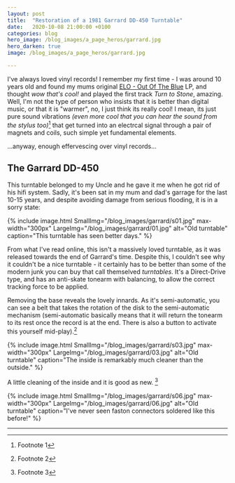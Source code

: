 ```yaml
---
layout: post
title:  "Restoration of a 1981 Garrard DD-450 Turntable"
date:   2020-10-08 21:00:00 +0100
categories: blog
hero_image: /blog_images/a_page_heros/garrard.jpg
hero_darken: true
image: /blog_images/a_page_heros/garrard.jpg

---
```


I've always loved vinyl records! I remember my first time - I was around 10 years old and found my mums original [ELO - Out Of The Blue](https://en.wikipedia.org/wiki/Out_of_the_Blue_(Electric_Light_Orchestra_album)) LP, and thought *wow that's cool!* and played the first track *Turn to Stone*, amazing. Well, I'm not the type of person who insists that it is better than digital music, or that it is "warmer", no, I just think its really cool! I mean, its just pure sound vibrations *(even more cool that you can hear the sound from the stylus too)*[^1] that get turned into an electrcal signal through a pair of magnets and coils, such simple yet fundamental elements. 

...anyway, enough effervescing over vinyl records...

The Garrard DD-450
------------------
This turntable belonged to my Uncle and he gave it me when he got rid of his hifi system. Sadly, it's been sat in my mum and dad's garrage for the last 10-15 years, and despite avoiding damage from serious flooding, it is in a sorry state:

{% include image.html 
SmallImg="/blog_images/garrard/s01.jpg" max-width="300px" 
LargeImg="/blog_images/garrard/01.jpg" 
alt="Old turntable"
caption="This turntable has seen better days." 
%}

From what I've read online, this isn't a massively loved turntable, as it was released towards the end of Garrard's time. Despite this, I couldn't see why it couldn't be a nice turntable - it certainly has to be better than some of the modern junk you can buy that call themselved *turntables*. It's a Direct-Drive type, and has an anti-skate tonearm with balancing, to allow the correct tracking force to be applied.

Removing the base reveals the lovely innards. As it's semi-automatic, you can see a belt that takes the rotation of the disk to the semi-automatic  mechanism (semi-automatic basically means that it will return the tonearm to its rest once the record is at the end. There is also a button to activate this yourself mid-play).[^2]

{% include image.html 
SmallImg="/blog_images/garrard/s03.jpg" max-width="300px" 
LargeImg="/blog_images/garrard/03.jpg" 
alt="Old turntable"
caption="The inside is remarkably much cleaner than the outside." 
%}

A little cleaning of the inside and it is good as new. [^3]

{% include image.html 
SmallImg="/blog_images/garrard/s06.jpg" max-width="300px" 
LargeImg="/blog_images/garrard/06.jpg" 
alt="Old turntable"
caption="I've never seen faston connectors soldered like this before!" 
%}


---
[^1]: Footnote 1
[^2]: Footnote 2
[^3]: Footnote 3

